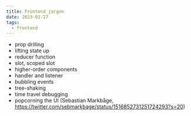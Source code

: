```yaml
---
title: Frontend jargon
date: 2023-01-27
tags:
  - frontend
---
```


- prop drilling
- lifting state up
- reducer function
- slot, scoped slot
- higher-order components
- handler and listener
- bubbling events
- tree-shaking
- time travel debugging
- popcorning the UI (Sebastian Markbåge, https://twitter.com/sebmarkbage/status/1516852731251724293?s=20)
